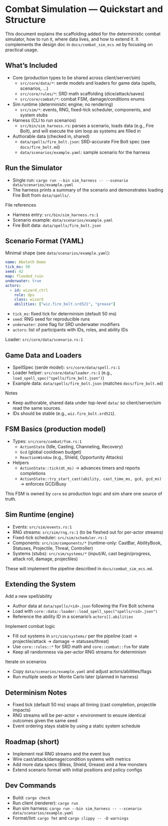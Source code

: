 # Combat Simulation — Quickstart and Structure

This document explains the scaffolding added for the deterministic combat simulator, how to run it, where data lives, and how to extend it. It complements the design doc in `docs/combat_sim_ecs.md` by focusing on practical usage.

## What’s Included

- Core (production types to be shared across client/server/sim)
  - `src/core/data/*`: serde models and loaders for game data (spells, scenarios, …)
  - `src/core/rules/*`: SRD math scaffolding (dice/attack/saves)
  - `src/core/combat/*`: combat FSM, damage/conditions enums
- Sim runtime (deterministic engine; no rendering)
  - `src/sim/*`: events, RNG, fixed-tick scheduler, components, and system stubs
- Harness (CLI to run scenarios)
  - `src/bin/sim_harness.rs`: parses a scenario, loads data (e.g., Fire Bolt), and will execute the sim loop as systems are filled in
- Authorable data (checked in, shared)
  - `data/spells/fire_bolt.json`: SRD-accurate Fire Bolt spec (see `docs/fire_bolt.md`)
  - `data/scenarios/example.yaml`: sample scenario for the harness

## Run the Simulator

- Single run: `cargo run --bin sim_harness -- --scenario data/scenarios/example.yaml`
- The harness prints a summary of the scenario and demonstrates loading Fire Bolt from `data/spells/`.

File references
- Harness entry: `src/bin/sim_harness.rs:1`
- Scenario example: `data/scenarios/example.yaml`
- Fire Bolt data: `data/spells/fire_bolt.json`

## Scenario Format (YAML)

Minimal shape (see `data/scenarios/example.yaml`):

```yaml
name: Aboleth Demo
tick_ms: 50
seed: 42
map: flooded_ruin
underwater: true
actors:
  - id: wizard_ctrl
    role: dps
    class: wizard
    abilities: ["wiz.fire_bolt.srd521", "grease"]
```

- `tick_ms`: fixed tick for determinism (default 50 ms)
- `seed`: RNG seed for reproducible runs
- `underwater`: zone flag for SRD underwater modifiers
- `actors`: list of participants with IDs, roles, and ability IDs

Loader: `src/core/data/scenario.rs:1`

## Game Data and Loaders

- SpellSpec (serde model): `src/core/data/spell.rs:1`
- Loader helper: `src/core/data/loader.rs:1` (e.g., `load_spell_spec("spells/fire_bolt.json")`)
- Example data: `data/spells/fire_bolt.json` (matches `docs/fire_bolt.md`)

Notes
- Keep authorable, shared data under top-level `data/` so client/server/sim read the same sources.
- IDs should be stable (e.g., `wiz.fire_bolt.srd521`).

## FSM Basics (production model)

- Types: `src/core/combat/fsm.rs:1`
  - `ActionState` (Idle, Casting, Channeling, Recovery)
  - `Gcd` (global cooldown budget)
  - `ReactionWindow` (e.g., Shield, Opportunity Attacks)
- Helpers
  - `ActionState::tick(dt_ms)` → advances timers and reports completions
  - `ActionState::try_start_cast(ability, cast_time_ms, gcd, gcd_ms)` → enforces GCD/Busy

This FSM is owned by `core` so production logic and sim share one source of truth.

## Sim Runtime (engine)

- Events: `src/sim/events.rs:1`
- RNG streams: `src/sim/rng.rs:1` (to be fleshed out for per-actor streams)
- Fixed-tick scheduler: `src/sim/scheduler.rs:1`
- Components: `src/sim/components/*` (runtime-only: CastBar, AbilityBook, Statuses, Projectile, Threat, Controller)
- Systems (stubs): `src/sim/systems/*` (input/AI, cast begin/progress, attack roll, damage, projectiles)

These will implement the pipeline described in `docs/combat_sim_ecs.md`.

## Extending the System

Add a new spell/ability
- Author data at `data/spells/<id>.json` following the Fire Bolt schema
- Load with `core::data::loader::load_spell_spec("spells/<id>.json")`
- Reference the ability ID in a scenario’s `actors[].abilities`

Implement combat logic
- Fill out systems in `src/sim/systems/` per the pipeline (cast → projectile/attack → damage → statuses/threat)
- Use `core::rules::*` for SRD math and `core::combat::fsm` for state
- Keep all randomness via per-actor RNG streams for determinism

Iterate on scenarios
- Copy `data/scenarios/example.yaml` and adjust actors/abilities/flags
- Run multiple seeds or Monte Carlo later (planned in harness)

## Determinism Notes

- Fixed tick (default 50 ms) snaps all timing (cast completion, projectile impacts)
- RNG streams will be per-actor + environment to ensure identical outcomes given the same seed
- Event ordering stays stable by using a static system schedule

## Roadmap (short)

- Implement real RNG streams and the event bus
- Wire cast/attack/damage/condition systems with metrics
- Add more data specs (Bless, Shield, Grease) and a few monsters
- Extend scenario format with initial positions and policy configs

## Dev Commands

- Build: `cargo check`
- Run client (renderer): `cargo run`
- Run sim harness: `cargo run --bin sim_harness -- --scenario data/scenarios/example.yaml`
- Format/lint: `cargo fmt` and `cargo clippy -- -D warnings`
